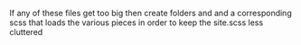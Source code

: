 If any of these files get too big then create folders and and a corresponding scss that loads the various pieces in order to keep the site.scss less cluttered
